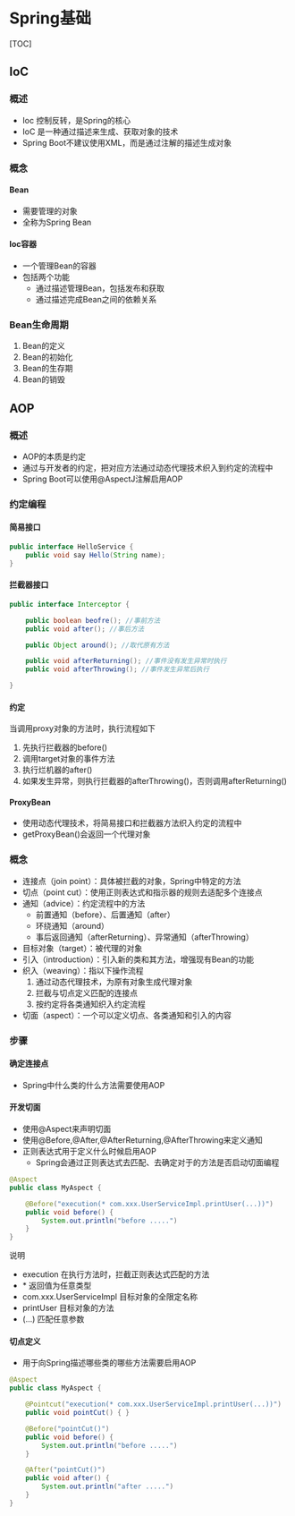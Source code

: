 

# Spring基础

[TOC]




## IoC

### 概述
* Ioc 控制反转，是Spring的核心
* IoC 是一种通过描述来生成、获取对象的技术
* Spring Boot不建议使用XML，而是通过注解的描述生成对象

### 概念
#### Bean
* 需要管理的对象
* 全称为Spring Bean

#### Ioc容器
* 一个管理Bean的容器
* 包括两个功能
    * 通过描述管理Bean，包括发布和获取
    * 通过描述完成Bean之间的依赖关系


### Bean生命周期
1. Bean的定义
1. Bean的初始化
1. Bean的生存期
1. Bean的销毁



## AOP

### 概述
* AOP的本质是约定
* 通过与开发者的约定，把对应方法通过动态代理技术织入到约定的流程中
* Spring Boot可以使用@AspectJ注解启用AOP


### 约定编程
#### 简易接口
```java
public interface HelloService {
    public void say Hello(String name);
}
```

#### 拦截器接口
```java
public interface Interceptor {

    public boolean beofre(); //事前方法
    public void after(); //事后方法

    public Object around(); //取代原有方法

    public void afterReturning(); //事件没有发生异常时执行
    public void afterThrowing(); //事件发生异常后执行

}
```

#### 约定
当调用proxy对象的方法时，执行流程如下
1. 先执行拦截器的before()
1. 调用target对象的事件方法
1. 执行烂机器的after()
1. 如果发生异常，则执行拦截器的afterThrowing()，否则调用afterReturning()

#### ProxyBean
* 使用动态代理技术，将简易接口和拦截器方法织入约定的流程中
* getProxyBean()会返回一个代理对象


### 概念
* 连接点（join point）：具体被拦截的对象，Spring中特定的方法
* 切点（point cut）：使用正则表达式和指示器的规则去适配多个连接点
* 通知（advice）：约定流程中的方法
    * 前置通知（before）、后置通知（after）
    * 环绕通知（around）
    * 事后返回通知（afterReturning）、异常通知（afterThrowing）
* 目标对象（target）：被代理的对象
* 引入（introduction）：引入新的类和其方法，增强现有Bean的功能
* 织入（weaving）：指以下操作流程
    1. 通过动态代理技术，为原有对象生成代理对象
    1. 拦截与切点定义匹配的连接点
    1. 按约定将各类通知织入约定流程
* 切面（aspect）：一个可以定义切点、各类通知和引入的内容


### 步骤
#### 确定连接点
* Spring中什么类的什么方法需要使用AOP

#### 开发切面
* 使用@Aspect来声明切面
* 使用@Before,@After,@AfterReturning,@AfterThrowing来定义通知
* 正则表达式用于定义什么时候启用AOP
    * Spring会通过正则表达式去匹配、去确定对于的方法是否启动切面编程

```java
@Aspect
public class MyAspect {

    @Before("execution(* com.xxx.UserServiceImpl.printUser(...))")
    public void before() {
        System.out.println("before .....")
    }
}
```
说明
* execution 在执行方法时，拦截正则表达式匹配的方法
* \* 返回值为任意类型
* com.xxx.UserServiceImpl 目标对象的全限定名称
* printUser 目标对象的方法
* (...) 匹配任意参数

#### 切点定义
* 用于向Spring描述哪些类的哪些方法需要启用AOP

```java
@Aspect
public class MyAspect {

    @Pointcut("execution(* com.xxx.UserServiceImpl.printUser(...))")
    public void pointCut() { }

    @Before("pointCut()")
    public void before() {
        System.out.println("before .....")
    }

    @After("pointCut()")
    public void after() {
        System.out.println("after .....")
    }
}
```